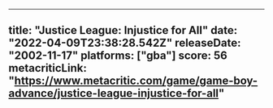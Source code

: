 
---
title: "Justice League: Injustice for All"
date: "2022-04-09T23:38:28.542Z"
releaseDate: "2002-11-17"
platforms: ["gba"]
score: 56
metacriticLink: "https://www.metacritic.com/game/game-boy-advance/justice-league-injustice-for-all"
---
